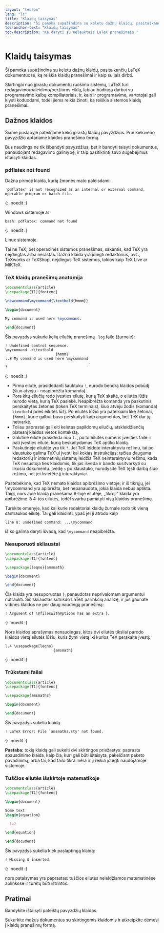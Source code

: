 ```yaml
---
layout: "lesson"
lang: "lt"
title: "Klaidų taisymas"
description: "Ši pamoka supažindina su keletu dažnų klaidų, pasitaikančių LaTeX dokumentuose, paaiškina, ką reiškia klaidų pranešimai ir kaip su jais dirbti."
toc-anchor-text: "Klaidų taisymas"
toc-description: "Ką daryti su nelauktais LaTeX pranešimais."
---
```


# Klaidų taisymas

<span
  class="summary">Ši pamoka supažindina su keletu dažnų klaidų, pasitaikančių LaTeX dokumentuose, ką reiškia klaidų pranešimai ir kaip su jais dirbti.</span>

Skirtingai nuo įprastų dokumentų ruošimo sistemų, LaTeX turi
redagavimo/paleidimo/peržiūros ciklą, labiau būdingą darbui su programavimo
kalbų kompiliatoriais, ir, kaip ir programavime, vartotojai gali klysti
koduodami, todėl jiems reikia žinoti, ką reiškia sistemos klaidų pranešimai.

## Dažnos klaidos

Šiame puslapyje pateikiame kelių įprastų klaidų pavyzdžius. Prie kiekvieno
pavyzdžio aptariame klaidos pranešimo formą.

Bus naudinga ne tik išbandyti pavyzdžius, bet ir bandyti taisyti dokumentus,
panaudojant redagavimo galimybę, ir taip pasitikrinti savo sugebėjimus
ištaisyti klaidas.


### pdflatex not found

Dažna pirmoji klaida, kurią žmonės mato paleisdami:

```
'pdflatex' is not recognized as an internal or external command,
operable program or batch file.
```
{: .noedit :}

Windows sistemoje ar

```
bash: pdflatex: command not found
```
{: .noedit :}

Linux sistemoje.

Tai ne TeX, bet operacinės sistemos pranešimas, sakantis, kad TeX yra
neįdiegtas arba nerastas.  Dažna klaida yra įdiegti redaktorius, pvz.,
TeXworks ar TeXShop, neįdiegus TeX sistemos, tokios kaip TeX Live ar MiKTeX.


### TeX klaidų pranešimų anatomija

```latex
\documentclass{article}
\usepackage[T1]{fontenc}

\newcommand\mycommand{\textbold{hmmm}}

\begin{document}

My command is used here \mycommand.

\end{document}
```

Šis pavyzdys sukuria kelių eilučių pranešimą `.log` faile (žurnale):

```
! Undefined control sequence.
\mycommand ->\textbold 
                       {hmmm}
l.8 My command is used here \mycommand
                                      .
? 
```
{: .noedit :}

* Pirma eilutė, prasidedanti šauktuku `!`, nurodo bendrą klaidos pobūdį (šiuo
  atveju &ndash; neapibrėžta komanda).
* Pora kitų eilučių rodo įvesties eilutę, kurią TeX skaitė, o eilutės lūžis
  nurodo vietą, kurią TeX pasiekė. Neapibrėžta komanda yra paskutinis
  perskaitytas žetonas (_token_ TeX terminais), šiuo atveju žodis (komanda)
  `\textbold` prieš eilutės lūžį. Po eilutės lūžio yra pateikiami likę
  žetonai, `{hmmm}`, kurie galbūt buvo perskaityti kaip argumentas, bet TeX
  dar jų netvarkė.
* Toliau paprastai gali eiti keletas papildomų eilučių, atskleidžiančių
  platesnį klaidos vietos kontekstą.
* Galutinė eilutė prasideda nuo `l.`, po to eilutės numeris įvesties faile ir
  pati įvesties eilutė, kurią beskaitydamas TeX aptiko klaidą.
* Paskutinėje eilutėje yra tik `?`.  Jei TeX leidote interaktyviu režimu, tai
  po klaustuko galima TeX'ui įvesti kai kokias instrukcijas; tačiau dauguma
  redaktorių ir internetinių sistemų leidžia TeX neinteraktyviu režimu, kada
  TeX nesustoja ties klaidomis, tik jas išveda ir bando susitvarkyti su
  likusiu dokumentu.  Įvedę `s` po klaustuko, nurodysite TeX tęsti darbą šiuo
  režimu, net jei kvietėte jį interaktyviai.


Pastebėkime, kad TeX nemato klaidos apibrėžimo vietoje; ir iš tikrųjų, jei
\mycommand yra apibrėžta, bet nepanaudota, jokia klaida nebus aptikta.
Taigi, nors apie klaidą pranešama 8-toje eilutėje, „tikroji“ klaida yra
apibrėžime iš 4-tos eilutės, todėl svarbu pamatyti visą klaidos pranešimą.

Turėkite omenyje, kad kai kurie redaktoriai klaidų žurnale rodo tik vieną
santraukos eilutę.  Tai gali klaidinti, ypač jei ji atrodo kaip

`line 8: undefined command: ...\mycommand`

iš ko galima daryti išvadą, kad `\mycommand` neapibrėžta.


### Nesuporuoti skliaustai


```latex
\documentclass{article}
\usepackage[T1]{fontenc}

\usepackage[leqno}{amsmath}

\begin{document}

\end{document}
```

Čia klaida yra nesuporuotas `}`, panaudotas neprivalomam argumentui
nutraukti.  Šis skliaustas sutrikdo LaTeX parinkčių analizę, ir jūs gaunate
vidinės klaidos ne per daug naudingą pranešimą:

```
! Argument of \@fileswith@ptions has an extra }.
```
{: .noedit :}

Nors klaidos aprašymas nenaudingas, kitos dvi eilutės tiksliai parodo klaidos
vietą eilutės lūžiu, kuris žymi vietą iki kurios TeX perskaitė įvestį:

```
l.4 \usepackage[leqno}
                      {amsmath}
```
{: .noedit :}


### Trūkstami failai

```latex
\documentclass{article}
\usepackage[T1]{fontenc}

\usepackage{amsmathz}

\begin{document}

\end{document}
```

Šis pavyzdys sukelia klaidą

```
! LaTeX Error: File `amsmathz.sty' not found.
```
{: .noedit :}

**Pastaba:** tokią klaidą gali sukelti dvi skirtingos priežastys: paprasta
spausdinimo klaida, kaip čia, kuri gali būti ištaisyta, pakeičiant paketo
pavadinimą, arba tai, kad failo tikrai nėra ir jį reikia įdiegti naudojamoje
sistemoje.


### Tuščios eilutės išskirtoje matematikoje

```latex
\documentclass{article}
\usepackage[T1]{fontenc}

\begin{document}

Some text
\begin{equation}

  1=2

\end{equation}

\end{document}
```

Šis pavyzdys sukelia kiek paslaptingą klaidą:

```
! Missing $ inserted.
```
{: .noedit :}

nors pataisymas yra paprastas: tuščios eilutės neleidžiamos matematinėse
aplinkose ir turėtų būti ištrintos.


## Pratimai

Bandykite ištaisyti pateiktų pavyzdžių klaidas.

Sukurkite mažus dokumentus su skirtingomis klaidomis ir atkreipkite dėmesį į
klaidų pranešimų formą.


<script>
  window.addEventListener('load', function(){
      if(editors['pre2'] != null) editors['pre2'].moveCursorTo(3, 31, false);
      if(editors['pre4'] != null) editors['pre4'].moveCursorTo(3, 18, false);
      if(editors['pre7'] != null) editors['pre7'].moveCursorTo(3  , 20, false);
      if(editors['pre9'] != null) editors['pre9'].moveCursorTo(7, 0, false);
  }, false);
</script>
